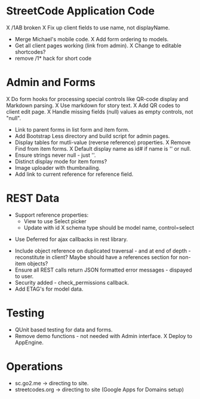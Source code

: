 # StreetCode Application Code

X /1AB broken
  X Fix up client fields to use name, not displayName.
- Merge Michael's mobile code.
X Add form ordering to models.
- Get all client pages working (link from admin).
X Change to editable shortcodes?
- remove /1* hack for short code

# Admin and Forms

X Do form hooks for processing special controls like QR-code display and Markdown parsing.
  X Use markdown for story text.
  X Add QR codes to client edit page.
X Handle missing fields (null) values as empty controls, not "null".
- Link to parent forms in list form and item form.
- Add Bootstrap Less directory and build script for admin pages.
- Display tables for mutli-value (reverse reference) properties.
X Remove Find from item forms.
X Default display name as id# if name is '' or null.
- Ensure strings never null - just ''.
- Distinct display mode for item forms?
- Image uploader with thumbnailing.
- Add link to current reference for reference field.

# REST Data

- Support reference properties:
  - View to use Select picker
  - Update with id
  X schema type should be model name, control=select
* Use Deferred for ajax callbacks in rest library.
- Include object reference on duplicated traversal - and at end of depth - reconstitute
  in client?  Maybe should have a references section for non-item objects?
- Ensure all REST calls return JSON formatted error messages - dispayed to user.
- Security added - check_permissions callback.
- Add ETAG's for model data.

# Testing

- QUnit based testing for data and forms.
- Remove demo functions - not needed with Admin interface.
X Deploy to AppEngine.

# Operations

- sc.go2.me -> directing to site.
- streetcodes.org -> directing to site (Google Apps for Domains setup)
